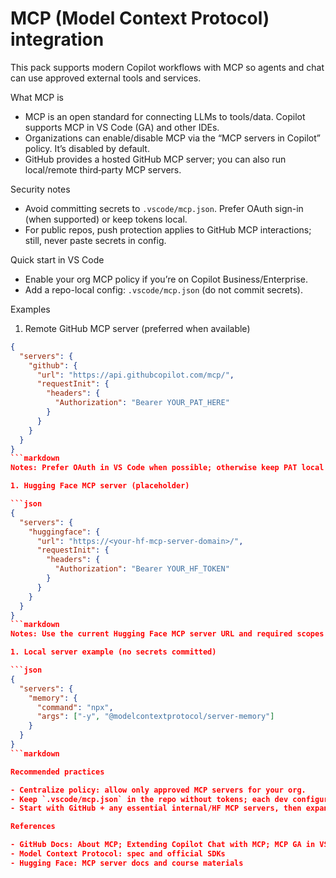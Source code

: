 # MCP (Model Context Protocol) integration

This pack supports modern Copilot workflows with MCP so agents and chat can use approved external tools and services.

What MCP is

- MCP is an open standard for connecting LLMs to tools/data. Copilot supports MCP in VS Code (GA) and other IDEs.
- Organizations can enable/disable MCP via the “MCP servers in Copilot” policy. It’s disabled by default.
- GitHub provides a hosted GitHub MCP server; you can also run local/remote third‑party MCP servers.

Security notes

- Avoid committing secrets to `.vscode/mcp.json`. Prefer OAuth sign-in (when supported) or keep tokens local.
- For public repos, push protection applies to GitHub MCP interactions; still, never paste secrets in config.

Quick start in VS Code

- Enable your org MCP policy if you’re on Copilot Business/Enterprise.
- Add a repo-local config: `.vscode/mcp.json` (do not commit secrets).

Examples

1. Remote GitHub MCP server (preferred when available)

```json
{
  "servers": {
    "github": {
      "url": "https://api.githubcopilot.com/mcp/",
      "requestInit": {
        "headers": {
          "Authorization": "Bearer YOUR_PAT_HERE"
        }
      }
    }
  }
}
```markdown
Notes: Prefer OAuth in VS Code when possible; otherwise keep PAT local and never commit with tokens.

1. Hugging Face MCP server (placeholder)

```json
{
  "servers": {
    "huggingface": {
      "url": "https://<your-hf-mcp-server-domain>/",
      "requestInit": {
        "headers": {
          "Authorization": "Bearer YOUR_HF_TOKEN"
        }
      }
    }
  }
}
```markdown
Notes: Use the current Hugging Face MCP server URL and required scopes from HF documentation. Keep tokens local.

1. Local server example (no secrets committed)

```json
{
  "servers": {
    "memory": {
      "command": "npx",
      "args": ["-y", "@modelcontextprotocol/server-memory"]
    }
  }
}
```markdown

Recommended practices

- Centralize policy: allow only approved MCP servers for your org.
- Keep `.vscode/mcp.json` in the repo without tokens; each dev configures secrets locally.
- Start with GitHub + any essential internal/HF MCP servers, then expand as needed.

References

- GitHub Docs: About MCP; Extending Copilot Chat with MCP; MCP GA in VS Code
- Model Context Protocol: spec and official SDKs
- Hugging Face: MCP server docs and course materials
